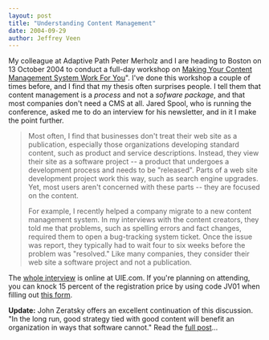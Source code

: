 ```yaml
---
layout: post
title: "Understanding Content Management"
date: 2004-09-29
author: Jeffrey Veen
---
```

My colleague at Adaptive Path Peter Merholz and I are heading to Boston on 13 October 2004 to conduct a full-day workshop on <a href="http://www.uie.com/events/uiconf/sessions/veen/index.php">Making Your Content Management System Work For You</a>". I've done this workshop a couple of times before, and I find that my thesis often surprises people. I tell them that content management is a <em>process</em> and not a <em>sofware package</em>, and that most companies don't need a CMS at all. Jared Spool, who is running the conference, asked me to do an interview for his newsletter, and in it I make the point further.

<blockquote>Most often, I find that businesses don't treat their web site as a publication, especially those organizations developing standard content, such as product and service descriptions. Instead, they view their site as a software project -- a product that undergoes a development process and needs to be "released". Parts of a web site development project work this way, such as search engine upgrades. Yet, most users aren't concerned with these parts -- they are focused on the content.

For example, I recently helped a company migrate to a new content management system. In my interviews with the content creators, they told me that problems, such as spelling errors and fact changes, required them to open a bug-tracking system ticket. Once the issue was report, they typically had to wait four to six weeks before the problem was "resolved." Like many companies, they consider their web site a software project and not a publication.</blockquote>

The <a href="http://www.uie.com/events/uiconf/articles/veen_interview/index.php">whole interview</a> is online at UIE.com. If you're planning on attending, you can knock 15 percent of the registration price by using code JV01 when filling out <a href="https://www.uie.com/events/uiconf/register/">this form</a>.

<strong>Update:</strong> John Zeratsky offers an excellent continuation of this discussion. "In the long run, good strategy tied with good content will benefit an organization in ways that software cannot." Read the <a href="http://www.johnzeratsky.com/archives/000475.php">full post</a>...
